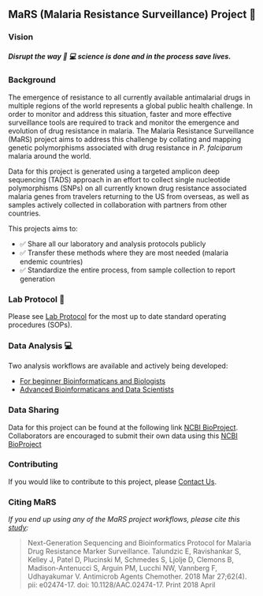 ## MaRS (Malaria Resistance Surveillance) Project :rocket: ##

### Vision ###

##### Disrupt the way :microscope: :computer: science is done and in the process save lives. #####

### Background ###
The emergence of resistance to all currently available antimalarial drugs in multiple regions of the world represents a global public health challenge. In order to monitor and address this situation, faster and more effective surveillance tools are required to track and monitor the emergence and evolution of drug resistance in malaria. The Malaria Resistance Surveillance (MaRS) project aims to address this challenge by collating and mapping genetic polymorphisms associated with drug resistance in _P. falciparum_ malaria around the world.

Data for this project is generated using a targeted amplicon deep sequencing (TADS) approach in an effort to collect single nucleotide polymorphisms (SNPs) on all currently known drug resistance associated malaria genes from travelers returning to the US from overseas, as well as samples actively collected in collaboration with partners from other countries.

This projects aims to:
* :white_check_mark: Share all our laboratory and analysis protocols publicly
* :white_check_mark: Transfer these methods where they are most needed (malaria endemic countries)
* :white_check_mark: Standardize the entire process, from sample collection to report generation  

### Lab Protocol :microscope: ###

Please see [Lab Protocol](https://github.com/CDCgov/MaRS/tree/master/lab_sop) for the most up to date standard operating procedures (SOPs).

### Data Analysis :computer: ###

Two analysis workflows are available and actively being developed:  
* [For beginner Bioinformaticans and Biologists](https://github.com/CDCgov/MaRS/blob/master/Geneious_workflow/intro.md)
* [Advanced Bioinformaticans and Data Scientists](https://github.com/CDCgov/Nf-NeST)

### Data Sharing ###

Data for this project can be found at the following link [NCBI BioProject](https://www.ncbi.nlm.nih.gov/bioproject/?term=PRJNA428490). Collaborators are encouraged to submit their own data using this [NCBI BioProject](https://www.ncbi.nlm.nih.gov/bioproject/?term=PRJNA428490)

### Contributing ###

If you would like to contribute to this project, please [Contact Us](mailto:wrj5@cdc.gov).

### Citing MaRS ###

*If you end up using any of the MaRS project workflows, please cite this [study](https://www.ncbi.nlm.nih.gov/pubmed/29439965):*

> Next-Generation Sequencing and Bioinformatics Protocol for Malaria Drug Resistance Marker Surveillance.
> Talundzic E, Ravishankar S, Kelley J, Patel D, Plucinski M, Schmedes S, Ljolje D, Clemons B,
> Madison-Antenucci S, Arguin PM, Lucchi NW, Vannberg F, Udhayakumar V.
> Antimicrob Agents Chemother. 2018 Mar 27;62(4). pii: e02474-17. doi: 10.1128/AAC.02474-17. Print 2018 April
